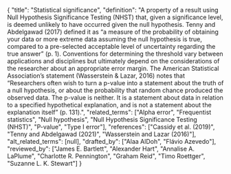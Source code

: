 {
    "title": "Statistical significance",
    "definition": "A property of a result using Null Hypothesis Significance Testing (NHST) that, given a significance level, is deemed unlikely to have occurred given the null hypothesis. Tenny and Abdelgawad (2017) defined it as “a measure of the probability of obtaining your data or more extreme data assuming the null hypothesis is true, compared to a pre-selected acceptable level of uncertainty regarding the true answer” (p. 1). Conventions for determining the threshold vary between applications and disciplines but ultimately depend on the considerations of the researcher about an appropriate error margin. The American Statistical Association’s statement (Wasserstein & Lazar, 2016) notes that “Researchers often wish to turn a p-value into a statement about the truth of a null hypothesis, or about the probability that random chance produced the observed data. The p-value is neither. It is a statement about data in relation to a specified hypothetical explanation, and is not a statement about the explanation itself” (p. 131).",
    "related_terms": ["Alpha error", "Frequentist statistics", "Null hypothesis", "Null Hypothesis Significance Testing (NHST)", "P-value", "Type I error"],
    "references": ["Cassidy et al. (2019)", "Tenny and Abdelgawad (2021)", "Wasserstein and Lazar (2016)"],
    "alt_related_terms": [null],
    "drafted_by": ["Alaa AlDoh", "Flávio Azevedo"],
    "reviewed_by": ["James E. Bartlett", "Alexander Hart", "Annalise A. LaPlume", "Charlotte R. Pennington", "Graham Reid", "Timo Roettger", "Suzanne L. K. Stewart"]
  }
